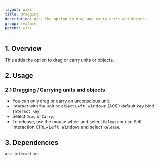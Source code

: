 ```yaml
---
layout: wiki
title: Dragging
description: Adds the option to drag and carry units and objects
group: feature
parent: wiki
---
```


## 1. Overview

This adds the option to drag or carry units or objects.

## 2. Usage

### 2.1 Dragging / Carrying units and objects
- You can only drag or carry an unconscious unit.
- Interact with the unit or object <kbd>Left Windows</kbd> (ACE3 default key bind `Interact Key`).
- Select `Drag` or `Carry`.
- To release, use the mouse wheel and select `Release` or use Self Interaction <kbd>CTRL</kbd>+<kbd>Left Windows</kbd> and select `Release`.

## 3. Dependencies

`ace_interaction`

